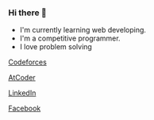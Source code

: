 ### Hi there 👋

<!--
**Sezaan/Sezaan** is a ✨ _special_ ✨ repository because its `README.md` (this file) appears on your GitHub profile.

Here are some ideas to get you started:

- 🔭 I’m currently working on ...
- 🌱 I’m currently learning ...
- 👯 I’m looking to collaborate on ...
- 🤔 I’m looking for help with ...
- 💬 Ask me about ...
- 📫 How to reach me: ...
- 😄 Pronouns: ...
- ⚡ Fun fact: ...
-->


- I'm currently learning web developing.
- I'm a competitive programmer.
- I love problem solving

[Codeforces](https://codeforces.com/profile/GeraltofRivia)

[AtCoder](https://atcoder.jp/users/Bojack)

[LinkedIn](https://www.linkedin.com/in/sezaan/)

[Facebook](https://www.facebook.com/aimless.aimer)
